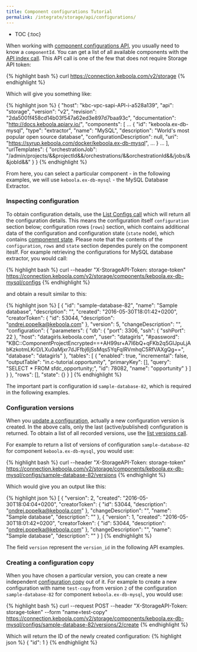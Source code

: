 ```yaml
---
title: Component configurations Tutorial
permalink: /integrate/storage/api/configurations/
---
```


* TOC
{:toc}

When working with [component configurations API](http://docs.keboola.apiary.io/#reference/component-configurations), you usually need to know a `componentId`. You can get
a list of all available components with the [API index call](http://docs.keboola.apiary.io/#reference/miscellaneous/api-index/get).
This API call is one of the few that does not require Storage API token:

{% highlight bash %}
curl https://connection.keboola.com/v2/storage
{% endhighlight %}

Which will give you something like:

{% highlight json %}
{
  "host": "kbc-vpc-sapi-API-i-a528a139",
  "api": "storage",
  "version": "v2",
  "revision": "2da5001f458cd14b03f547a62ed3e897d7baa93c",
  "documentation": "http://docs.keboola.apiary.io/",
  "components": [
      ...
    {
      "id": "keboola.ex-db-mysql",
      "type": "extractor",
      "name": "MySQL",
      "description": "World's most popular open source database",
      "configurationDescription": null,
      "uri": "https://syrup.keboola.com/docker/keboola.ex-db-mysql",
      ...
    }
    ...
  ],
  "urlTemplates": {
    "orchestrationJob": "/admin/projects/&&projectId&&/orchestrations/&&orchestrationId&&/jobs/&&jobId&&"
  }
}
{% endhighlight %}

From here, you can select a particular component - in the following examples, we
will use `keboola.ex-db-mysql` - the MySQL Database Extractor.

### Inspecting configuration
To obtain configuration details, use the [List Configs call](http://docs.keboola.apiary.io/#reference/component-configurations/component-configs/list-configs)
which will return all the configuration details. This means the configuration itself
`configuration` section below; configuration rows (`rows`) section, which contains additional data
of the configuration and configuration state (`state` node), which contains
[componennt state](/extend/common-interface/environment/#state). Please note that the contents
of the `configuration`, `rows` and `state` section dependes purely on the component iteslf. For example
retrieving the configurations for MySQL database extractor, you would call:

{% highlight bash %}
curl --header "X-StorageAPI-Token: storage-token" https://connection.keboola.com/v2/storage/components/keboola.ex-db-mysql/configs
{% endhighlight %}

and obtain a result similar to this:

{% highlight json %}
[
  {
    "id": "sample-database-82",
    "name": "Sample database",
    "description": "",
    "created": "2016-05-30T18:01:42+0200",
    "creatorToken": {
      "id": 53044,
      "description": "ondrej.popelka@keboola.com"
    },
    "version": 5,
    "changeDescription": "",
    "configuration": {
      "parameters": {
        "db": {
          "port": 3306,
          "ssh": {
            "sshPort": 22
          },
          "host": "datagirls.keboola.com",
          "user": "datagirls",
          "#password": "KBC::ComponentProjectEncrypted==+AH99sr+A7I6bQ+qFKb2q5GIJpuLjAbKzkotmLKrD/LXu0aMjxr7dJFfbj6jSsMqs5YqFqIRVmhqC5RfVAXgQg==",
          "database": "datagirls"
        },
        "tables": [
          {
            "enabled": true,
            "incremental": false,
            "outputTable": "in.c-tutorial.opportunity",
            "primaryKey": [],
            "query": "SELECT * FROM sfdc_opportunity;",
            "id": 78082,
            "name": "opportunity"
          }
        ]
      }
    },
    "rows": [],
    "state": {}
  }
]
{% endhighlight %}

The important part is configuration id `sample-database-82`, which is required in the
following examples.

### Configuration versions
When you [update a configuration](http://docs.keboola.apiary.io/#reference/component-configurations/manage-configs/update-config),
actually a new configuration version is created. In the above calls, only the last (active/published) configuration
is returned. To obtain a list of all recorded versions, use the
[list versions call](http://docs.keboola.apiary.io/#reference/component-configurations/list-configs-versions/versions-list).

For example to return a list of versions of configuration `sample-database-82` for component
`keboola.ex-db-mysql`, you would use:

{% highlight bash %}
curl --header "X-StorageAPI-Token: storage-token" https://connection.keboola.com/v2/storage/components/keboola.ex-db-mysql/configs/sample-database-82/versions
{% endhighlight %}

Which would give you an output like this:

{% highlight json %}
[
  {
    "version": 2,
    "created": "2016-05-30T18:04:04+0200",
    "creatorToken": {
      "id": 53044,
      "description": "ondrej.popelka@keboola.com"
    },
    "changeDescription": "",
    "name": "Sample database",
    "description": ""
  },
  {
    "version": 1,
    "created": "2016-05-30T18:01:42+0200",
    "creatorToken": {
      "id": 53044,
      "description": "ondrej.popelka@keboola.com"
    },
    "changeDescription": "",
    "name": "Sample database",
    "description": ""
  }
]
{% endhighlight %}

The field `version` represent the `version_id` in the following API examples.

### Creating a configuration copy
When you have chosen a particular version, you can create a new independent
[configuration copy](https://connection.keboola.com/v2/storage/components/component_id/configs/config_id/versions/version_id/create)
out of it. For example to create a new configuration with name
`test-copy` from version `2` of the configuration `sample-database-82` for component
`keboola.ex-db-mysql`, you would use:

{% highlight bash %}
curl --request POST --header "X-StorageAPI-Token: storage-token" --form "name=test-copy" https://connection.keboola.com/v2/storage/components/keboola.ex-db-mysql/configs/sample-database-82/versions/2/create
{% endhighlight %}

Which will return the ID of the newly created configuration:
{% highlight json %}
{
  "id": 1
}
{% endhighlight %}